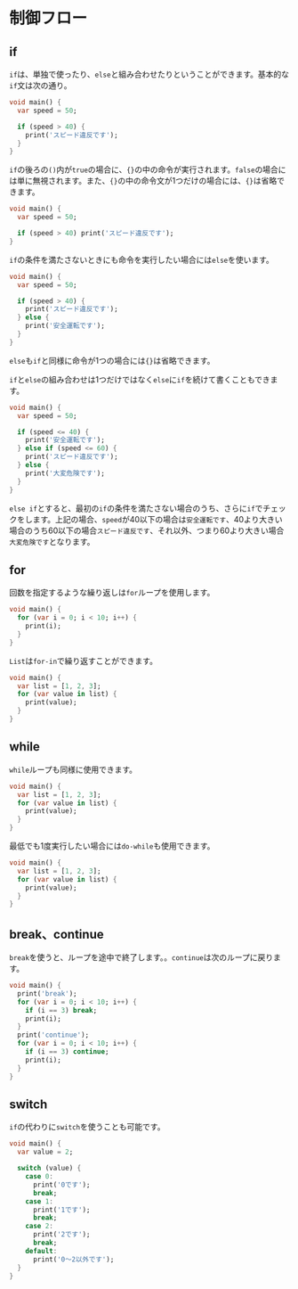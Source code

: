 # 制御フロー

## if

`if`は、単独で使ったり、`else`と組み合わせたりということができます。基本的な`if`文は次の通り。

```dart
void main() {
  var speed = 50;

  if (speed > 40) {
    print('スピード違反です');
  }
}
```

`if`の後ろの`()`内が`true`の場合に、`{}`の中の命令が実行されます。`false`の場合には単に無視されます。また、`{}`の中の命令文が1つだけの場合には、`{}`は省略できます。

```dart
void main() {
  var speed = 50;

  if (speed > 40) print('スピード違反です');
}
```

`if`の条件を満たさないときにも命令を実行したい場合には`else`を使います。

```dart
void main() {
  var speed = 50;

  if (speed > 40) {
    print('スピード違反です');
  } else {
    print('安全運転です');
  }
}
```

`else`も`if`と同様に命令が1つの場合には`{}`は省略できます。

`if`と`else`の組み合わせは1つだけではなく`else`に`if`を続けて書くこともできます。

```dart
void main() {
  var speed = 50;

  if (speed <= 40) {
    print('安全運転です');
  } else if (speed <= 60) {
    print('スピード違反です');
  } else {
    print('大変危険です');
  }
}
```

`else if`とすると、最初の`if`の条件を満たさない場合のうち、さらに`if`でチェックをします。上記の場合、`speed`が40以下の場合は`安全運転です`、40より大きい場合のうち60以下の場合`スピード違反です`、それ以外、つまり60より大きい場合`大変危険です`となります。

## for

回数を指定するような繰り返しは`for`ループを使用します。

```dart
void main() {
  for (var i = 0; i < 10; i++) {
    print(i);
  }
}
```

`List`は`for-in`で繰り返すことができます。

```dart
void main() {
  var list = [1, 2, 3];
  for (var value in list) {
    print(value);
  }
}
```

## while

`while`ループも同様に使用できます。

```dart
void main() {
  var list = [1, 2, 3];
  for (var value in list) {
    print(value);
  }
}
```

最低でも1度実行したい場合には`do-while`も使用できます。

```dart
void main() {
  var list = [1, 2, 3];
  for (var value in list) {
    print(value);
  }
}
```

## break、continue

`break`を使うと、ループを途中で終了します。。`continue`は次のループに戻ります。

```dart
void main() {
  print('break');
  for (var i = 0; i < 10; i++) {
    if (i == 3) break;
    print(i);
  }
  print('continue');
  for (var i = 0; i < 10; i++) {
    if (i == 3) continue;
    print(i);
  }
}
```

## switch

`if`の代わりに`switch`を使うことも可能です。

```dart
void main() {
  var value = 2;

  switch (value) {
    case 0:
      print('0です');
      break;
    case 1:
      print('1です');
      break;
    case 2:
      print('2です');
      break;
    default:
      print('0～2以外です');
  }
}
```

